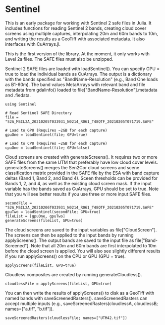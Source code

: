 # Sentinel

This is an early package for working with Sentinel 2 safe files in Julia. It includes functions for reading Sentinel 2 bands, creating cloud cover screens using multiple captures, interpolating 20m and 60m bands to 10m, and writing the results as a GeoTiff with associated metadata. It also interfaces with CuArrays.jl.

This is the first version of the library. At the moment, it only works with Level 2a files. The SAFE files must also be unzipped.

Sentinel 2 SAFE files are loaded with loadSentinel(). You can specify GPU = true to load the individual bands as CuArrays. The output is a dictionary with the bands specified as "BandName-Resolution" (e.g., Band One loads as B1-60m). The band values MetaArrays with relevant band and file metadata from gdalinfo() loaded to file["BandName-Resolution"].metadata and .fiedata.

```
using Sentinel 

# Read Sentinel SAFE Directory
file = "S2A_MSIL2A_20210205T033931_N0214_R061_T48QTF_20210205T071719.SAFE"

# Load to GPU (Requires ~2GB for each capture) 
gpuOne = loadSentinel(file; GPU=true)

# Load to CPU (Requires ~2GB for each capture) 
cpuOne = loadSentinel(file; GPU=false)
```
Cloud screens are created with generateScreens(). It requires two or more SAFE files from the same UTM that preferably have low cloud cover levels. generateScreens() merges the Sen2Cor cloud screens and scene classification matrix provided in the SAFE file by the ESA with band capture deltas (Band 1, Band 2, and Band 4). Sceen thresholds can be provided for Bands 1, 2, and 4, as well as the existing cloud screen mask. If the input variable has the bands saved as CuArrays, GPU should be set to true. Note that you will see better results if you use three or more input SAFE files. 

```
secondFile = "S2A_MSIL2A_20210206T033931_N0214_R061_T48QTF_20210205T071719.SAFE"
gpuTwo = loadSentinel(secondFile; GPU=true)
fileList = [gpuOne, gpuTwo] 
generateScreens(fileList, GPU=true) 
```

The cloud screens are saved to the input variables as file["CloudScreen"]. The screens can then be applied to the input bands by running applyScreens(). The output bands are saved to the input file as file["Band-Screened"]. Note that all 20m and 60m bands are first interpolated to 10m before the cloud screen is applied. You will also see slightly different results if you run applyScreens() on the CPU or GPU (GPU = true). 

```
applyScreens(fileList, GPU=true) 
```

Cloudless composites are created by running generateCloudless(). 

```
cloudlessFile = applyScreens(fileList, GPU=true) 
```

You can then write the results of applyScreens() to disk as a GeoTiff with named bands with saveScreenedRasters(). saveScreenedRasters can accept multiple inputs (e.g., saveScreenedRasters(cloudlessA, cloudlessB; names=["a.tif", "b.tif"]). 

```
saveScreenedRasters(cloudlessFile; names=["UTM42.tif"])
```
